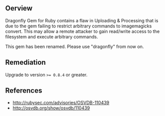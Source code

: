 ## Oerview
Dragonfly Gem for Ruby contains a flaw in Uploading & Processing that is due
to the gem failing to restrict arbitrary commands to imagemagicks convert.
This may allow a remote attacker to gain read/write access to the filesystem
and execute arbitrary commands.

This gem has been renamed. Please use "dragonfly" from now on.


## Remediation
Upgrade to version `>= 0.8.4` or greater.

## References
- http://rubysec.com/advisories/OSVDB-110439
- http://osvdb.org/show/osvdb/110439
